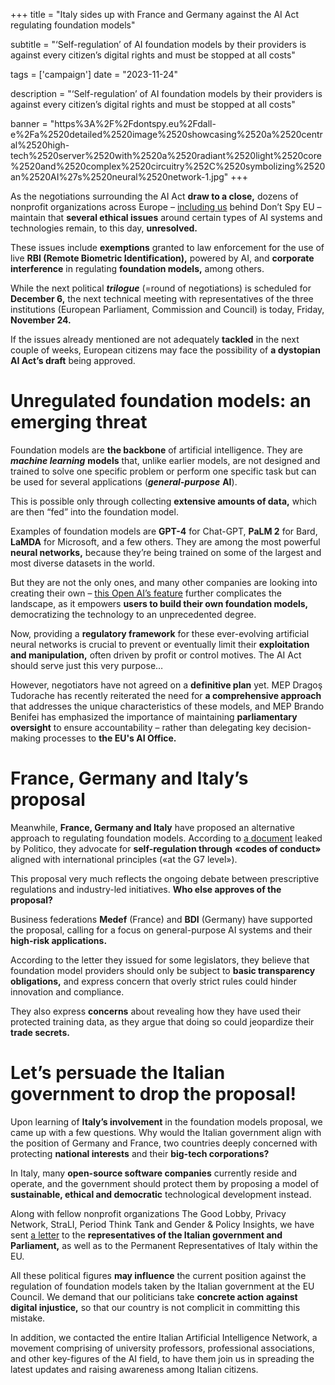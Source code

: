 +++
title = "Italy sides up with France and Germany against the AI Act regulating foundation models"

subtitle = "‘Self-regulation’ of AI foundation models by their providers is against every citizen’s digital rights and must be stopped at all costs"

tags = ['campaign']
date = "2023-11-24"

description = "‘Self-regulation’ of AI foundation models by their providers is against every citizen’s digital rights and must be stopped at all costs"

banner = "https%3A%2F%2Fdontspy.eu%2Fdall-e%2Fa%2520detailed%2520image%2520showcasing%2520a%2520central%2520high-tech%2520server%2520with%2520a%2520radiant%2520light%2520core%2520and%2520complex%2520circuitry%252C%2520symbolizing%2520an%2520AI%27s%2520neural%2520network-1.jpg"
+++

As the negotiations surrounding the AI Act **draw to a close,** dozens of nonprofit organizations across Europe – [including us](/about/) behind Don’t Spy EU – maintain that **several ethical issues** around certain types of AI systems and technologies remain, to this day, **unresolved.**

These issues include **exemptions** granted to law enforcement for the use of live **RBI (Remote Biometric Identification),** powered by AI, and **corporate interference** in regulating **foundation models,** among others.

While the next political _**trilogue**_ (=round of negotiations) is scheduled for **December 6,** the next technical meeting with representatives of the three institutions (European Parliament, Commission and Council) is today, Friday, **November 24.**

If the issues already mentioned are not adequately **tackled** in the next couple of weeks, European citizens may face the possibility of **a dystopian AI Act’s draft** being approved.

# Unregulated foundation models: an emerging threat

Foundation models are **the backbone** of artificial intelligence. They are _**machine learning**_ **models** that, unlike earlier models, are not designed and trained to solve one specific problem or perform one specific task but can be used for several applications (_**general-purpose**_ **AI**).

This is possible only through collecting **extensive amounts of data,** which are then “fed” into the foundation model.

Examples of foundation models are **GPT-4** for Chat-GPT, **PaLM 2** for Bard, **LaMDA** for Microsoft, and a few others. They are among the most powerful **neural networks,** because they’re being trained on some of the largest and most diverse datasets in the world.

But they are not the only ones, and many other companies are looking into creating their own – [this Open AI’s feature](//platform.openai.com/docs/guides/fine-tuning) further complicates the landscape, as it empowers **users to build their own foundation models,** democratizing the technology to an unprecedented degree.

Now, providing a **regulatory framework** for these ever-evolving artificial neural networks is crucial to prevent or eventually limit their **exploitation and manipulation,** often driven by profit or control motives. The AI Act should serve just this very purpose…

However, negotiators have not agreed on a **definitive plan** yet. MEP Dragoş Tudorache has recently reiterated the need for **a comprehensive approach** that addresses the unique characteristics of these models, and MEP Brando Benifei has emphasized the importance of maintaining **parliamentary oversight** to ensure accountability – rather than delegating key decision-making processes to **the EU's AI Office.**

# France, Germany and Italy’s proposal

Meanwhile, **France, Germany and Italy** have proposed an alternative approach to regulating foundation models. According to [a document](/C:/Users/aleek/Downloads/AIA%20-%20FR%20DE%20IT%20joint%20non-paper%20Nov%202023.pdf) leaked by Politico, they advocate for **self-regulation through** **«codes of conduct»** aligned with international principles («at the G7 level»).

This proposal very much reflects the ongoing debate between prescriptive regulations and industry-led initiatives. **Who else approves of the proposal?**

Business federations **Medef** (France) and **BDI** (Germany) have supported the proposal, calling for a focus on general-purpose AI systems and their **high-risk applications.**

According to the letter they issued for some legislators, they believe that foundation model providers should only be subject to **basic transparency obligations,** and express concern that overly strict rules could hinder innovation and compliance.

They also express **concerns** about revealing how they have used their protected training data, as they argue that doing so could jeopardize their **trade secrets.**


# Let’s persuade the Italian government to drop the proposal!

Upon learning of **Italy’s involvement** in the foundation models proposal, we came up with a few questions. Why would the Italian government align with the position of Germany and France, two countries deeply concerned with protecting **national interests** and their **big-tech corporations?**

In Italy, many **open-source software companies** currently reside and operate, and the government should protect them by proposing a model of **sustainable, ethical and democratic** technological development instead.

Along with fellow nonprofit organizations The Good Lobby, Privacy Network, StraLI, Period Think Tank and Gender & Policy Insights, we have sent [a letter](//www.thegoodlobby.it/wp-content/uploads/2023/11/Lettera_AI_Act.pdf) to the **representatives of the Italian government and Parliament,** as well as to the Permanent Representatives of Italy within the EU.

All these political figures **may influence** the current position against the regulation of foundation models taken by the Italian government at the EU Council. We demand that our politicians take **concrete action** **against digital injustice,** so that our country is not complicit in committing this mistake.

In addition, we contacted the entire Italian Artificial Intelligence Network, a movement comprising of university professors, professional associations, and other key-figures of the AI field, to have them join us in spreading the latest updates and raising awareness among Italian citizens.

